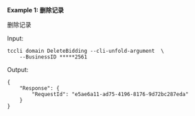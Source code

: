 **Example 1: 删除记录**

删除记录

Input: 

```
tccli domain DeleteBidding --cli-unfold-argument  \
    --BusinessID *****2561
```

Output: 
```
{
    "Response": {
        "RequestId": "e5ae6a11-ad75-4196-8176-9d72bc287eda"
    }
}
```


